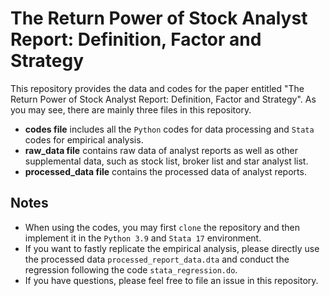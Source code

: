 # The Return Power of Stock Analyst Report: Definition, Factor and Strategy

This repository provides the data and codes for the paper entitled "The Return Power of Stock Analyst Report: Definition, Factor and Strategy". As you may see, there are mainly three files in this repository. 

- **codes file** includes all the `Python` codes for data processing and `Stata` codes for empirical analysis. 
- **raw_data file** contains raw data of analyst reports as well as other supplemental data, such as stock list, broker list and star analyst list. 
- **processed_data file** contains the processed data of analyst reports.

## Notes
- When using the codes, you may first `clone` the repository and then implement it in the `Python 3.9` and `Stata 17` environment. 
- If you want to fastly replicate the empirical analysis, please directly use the processed data `processed_report_data.dta` and conduct the regression following the code `stata_regression.do`. 
- If you have questions, please feel free to file an issue in this repository.
